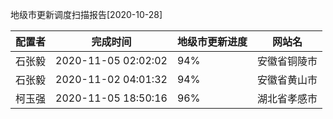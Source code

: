 地级市更新调度扫描报告[2020-10-28]

|	配置者	|	完成时间	|	地级市更新进度	|	网站名	|
|----|----|----|----|
|	石张毅	|	2020-11-05 02:02:02	|	 94%	|	安徽省铜陵市	|
|	石张毅	|	2020-11-02 04:01:32	|	 94%	|	安徽省黄山市	|
|	柯玉强	|	2020-11-05 18:50:16	|	 96%	|	湖北省孝感市	|
